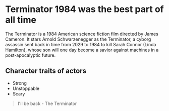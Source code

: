 # Terminator 1984 was the best part of all time

The Terminator is a 1984 American science fiction film directed by James Cameron. It stars 
Arnold Schwarzenegger as the Terminator, a cyborg assassin sent back in time from 2029 to 
1984 to kill Sarah Connor (Linda Hamilton), whose son will one day become a savior against 
machines in a post-apocalyptic future.


## Character traits of actors
* Strong
* Unstoppable 
* Scary 


> I'll be back - The Terminator

